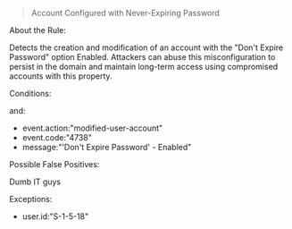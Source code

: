>Account Configured with Never-Expiring Password


About the Rule:

Detects the creation and modification of an account with the "Don't Expire Password" option Enabled. Attackers can abuse this misconfiguration to persist in the domain and maintain long-term access using compromised accounts with this property.
 

Conditions:

and:

- event.action:"modified-user-account"
- event.code:"4738"
- message:"'Don't Expire Password' - Enabled"
 

Possible False Positives:

Dumb IT guys

 

Exceptions:

- user.id:"S-1-5-18"
